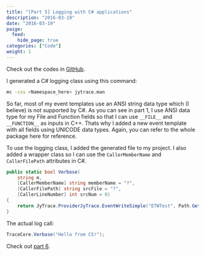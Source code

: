 ```yaml
---
title: "[Part 5] Logging with C# applications"
description: "2016-03-19"
date: "2016-03-19"
paige:
  feed:
    hide_page: true
categories: ["Code"]
weight: 1
---
```


Check out the codes in [GitHub](https://github.com/idrilsilverfoot/win32-etw-manifest).

I generated a C# logging class using this command:

```sh
mc -css <Namespace_here> jytrace.man
```

So far, most of my event templates use an ANSI string data type which (I believe) is not supported by C#. As you can see in part 1, I use ANSI data type for my File and Function fields so that I can use `__FILE__` and `__FUNCTION__` as inputs in C++. Thats why I added a new event template with all fields using UNICODE data types. Again, you can refer to the whole package here for reference.

To use the logging class, I added the generated file to my project. I also added a wrapper class so I can use the `CallerMemberName` and `CallerFilePath` attributes in C#.

```csharp
public static bool Verbose(
    string m,
    [CallerMemberName] string memberName = "?",
    [CallerFilePath] string srcFile = "?",
    [CallerLineNumber] int srcNum = 0)
{
    return JyTrace.ProviderJyTrace.EventWriteSimple("ETWTest", Path.GetFileName(srcFile), memberName, "Trace:", m);
}
```

The actual log call:

```csharp
TraceCore.Verbose("Hello from CS!");
```

Check out [part 6](/blog/2016-03-22-etw-part6/).

<br>
